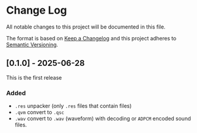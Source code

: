 
# Change Log
All notable changes to this project will be documented in this file.

The format is based on [Keep a Changelog](http://keepachangelog.com/)
and this project adheres to [Semantic Versioning](http://semver.org/).

## [0.1.0] - 2025-06-28

This is the first release

### Added
- `.res` unpacker (only `.res` files that contain files)
- `.qvm` convert to `.qsc`
- `.wav` convert to `.wav` (waveform) with decoding or `ADPCM` encoded sound files.
